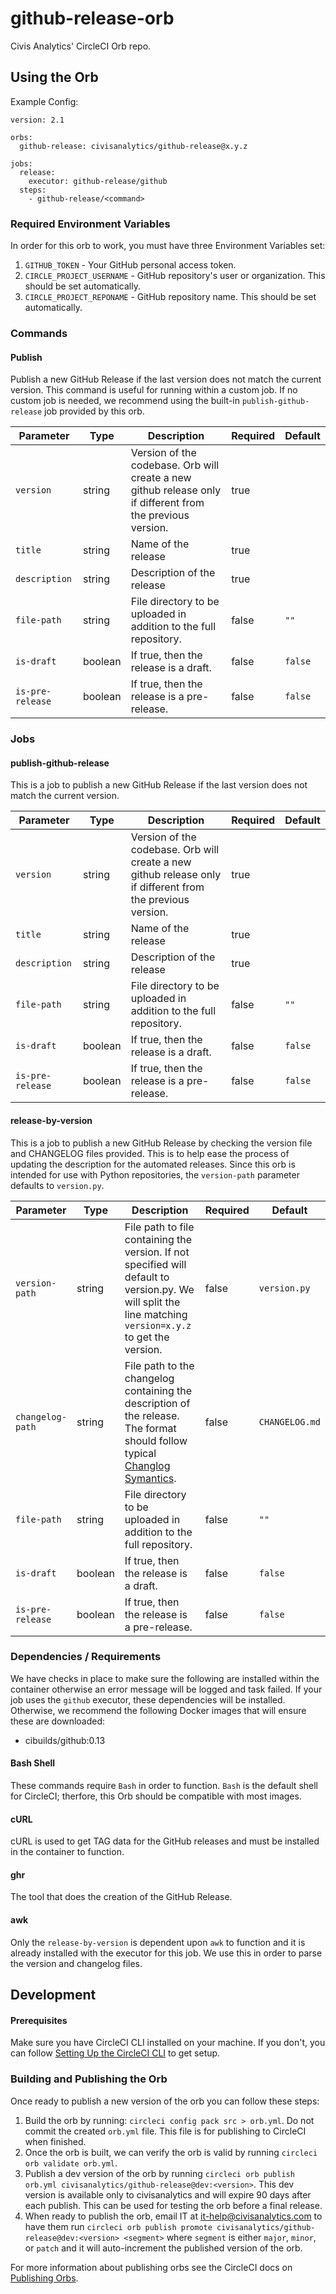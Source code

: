# github-release-orb
Civis Analytics' CircleCI Orb repo.

## Using the Orb

Example Config:

```
version: 2.1

orbs:
  github-release: civisanalytics/github-release@x.y.z

jobs:
  release:
    executor: github-release/github
  steps:
    - github-release/<command>
```

### Required Environment Variables
In order for this orb to work, you must have three Environment Variables set:
1. `GITHUB_TOKEN` - Your GitHub personal access token.
2. `CIRCLE_PROJECT_USERNAME` - GitHub repository's user or organization. This should be set automatically.
3. `CIRCLE_PROJECT_REPONAME` - GitHub repository name. This should be set automatically.

### Commands

#### Publish
Publish a new GitHub Release if the last version does not match the current version. This command is useful for running within a custom job. If no custom job is needed, we recommend using the built-in `publish-github-release` job provided by this orb.

| Parameter | Type | Description | Required | Default |
| --- | --- | --- | --- | --- |
| `version` | string | Version of the codebase. Orb will create a new github release only if different from the previous version. | true | |
| `title` | string | Name of the release | true | |
| `description` | string | Description of the release | true | |
| `file-path` | string | File directory to be uploaded in addition to the full repository. | false | `""`|
| `is-draft` | boolean | If true, then the release is a draft. | false | `false` |
| `is-pre-release` | boolean | If true, then the release is a pre-release. | false| `false` |

### Jobs

#### publish-github-release
This is a job to publish a new GitHub Release if the last version does not match the current version.

| Parameter | Type | Description | Required | Default |
| --- | --- | --- | --- | --- |
| `version` | string | Version of the codebase. Orb will create a new github release only if different from the previous version. | true | |
| `title` | string | Name of the release | true | |
| `description` | string | Description of the release | true | |
| `file-path` | string | File directory to be uploaded in addition to the full repository. | false | `""`|
| `is-draft` | boolean | If true, then the release is a draft. | false | `false` |
| `is-pre-release` | boolean | If true, then the release is a pre-release. | false| `false` |

#### release-by-version
This is a job to publish a new GitHub Release by checking the version file and CHANGELOG files provided. This is to help ease the process of updating the description for the automated releases. Since this orb is intended for use with Python repositories, the `version-path` parameter defaults to `version.py`.

| Parameter | Type | Description | Required | Default |
| --- | --- | --- | --- | --- |
| `version-path` | string | File path to file containing the version. If not specified will default to version.py. We will split the line matching `version=x.y.z` to get the version. | false |  `version.py`|
| `changelog-path` | string | File path to the changelog containing the description of the release. The format should follow typical [Changlog Symantics](https://keepachangelog.com/en/1.0.0/). | false | `CHANGELOG.md` |
| `file-path` | string | File directory to be uploaded in addition to the full repository. | false | `""`|
| `is-draft` | boolean | If true, then the release is a draft. | false | `false` |
| `is-pre-release` | boolean | If true, then the release is a pre-release. | false |`false` |

### Dependencies / Requirements
We have checks in place to make sure the following are installed within the container otherwise an error message will be logged and task failed. If your job uses the `github` executor, these dependencies will be installed. Otherwise, we recommend the following Docker images that will ensure these are downloaded:

* cibuilds/github:0.13


#### Bash Shell
These commands require `Bash` in order to function. `Bash` is the default shell for CircleCI; therfore, this Orb should be compatible with most images.

#### cURL
cURL is used to get TAG data for the GitHub releases and must be installed in the container to function.

#### ghr
The tool that does the creation of the GitHub Release.

#### awk
Only the `release-by-version` is dependent upon `awk` to function and it is already installed with the executor for this job. We use this in order to parse the version and changelog files.

## Development

#### Prerequisites
Make sure you have CircleCI CLI installed on your machine. If you don't, you can follow [Setting Up the CircleCI CLI](https://circleci.com/docs/2.0/orb-author-cli/#section=configuration) to get setup.

### Building and Publishing the Orb
Once ready to publish a new version of the orb you can follow these steps:

1. Build the orb by running: `circleci config pack src > orb.yml`. Do not commit the created `orb.yml` file. This file is for publishing to CircleCI when finished.
2. Once the orb is built, we can verify the orb is valid by running `circleci orb validate orb.yml`.
3. Publish a dev version of the orb by running `circleci orb publish orb.yml civisanalytics/github-release@dev:<version>`. This dev version is available only to civisanalytics and will expire 90 days after each publish. This can be used for testing the orb before a final release.
4. When ready to publish the orb, email IT at it-help@civisanalytics.com to have them run `circleci orb publish promote civisanalytics/github-release@dev:<version> <segment>` where `segment` is either `major`, `minor`, or `patch` and it will auto-increment the published version of the orb.

For more information about publishing orbs see the CircleCI docs on [Publishing Orbs](https://circleci.com/docs/2.0/creating-orbs/#section=configuration).
